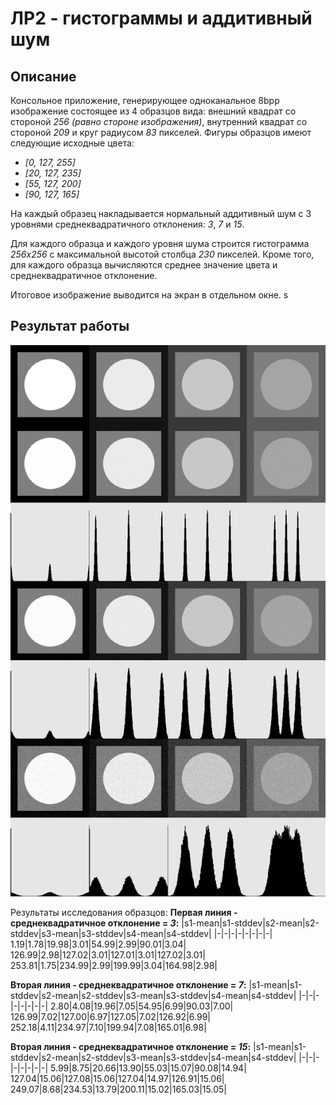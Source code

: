 # ЛР2 - гистограммы и аддитивный шум

## Описание
Консольное приложение, генерирующее одноканальное 8bpp изображение состоящее из 4 образцов вида: внешний квадрат со стороной *256 (равно стороне изображения)*, внутренний квадрат со стороной *209* и круг радиусом *83* пикселей.
Фигуры образцов имеют следующие исходные цвета:
- *[0, 127, 255]*
- *[20, 127, 235]*
- *[55, 127, 200]*
- *[90, 127, 165]*

На каждый образец накладывается нормальный аддитивный шум с 3 уровнями среднеквадратичного отклонения: *3*, *7* и *15*.

Для каждого образца и каждого уровня шума строится гистограмма *256х256* с максимальной высотой столбца *230* пикселей. Кроме того, для каждого образца вычисляются среднее значение цвета и среднеквадратичное отклонение.

Итоговое изображение выводится на экран в отдельном окне.
s
## Результат работы
![](./lab02.png)

Результаты исследования образцов:
**Первая линия - среднеквадратичное отклонение = *3*:**
|s1-mean|s1-stddev|s2-mean|s2-stddev|s3-mean|s3-stddev|s4-mean|s4-stddev|
|-|-|-|-|-|-|-|-|
1.19|1.78|19.98|3.01|54.99|2.99|90.01|3.04|
126.99|2.98|127.02|3.01|127.01|3.01|127.02|3.01|
253.81|1.75|234.99|2.99|199.99|3.04|164.98|2.98|

**Вторая линия - среднеквадратичное отклонение = *7*:**
|s1-mean|s1-stddev|s2-mean|s2-stddev|s3-mean|s3-stddev|s4-mean|s4-stddev|
|-|-|-|-|-|-|-|-|
2.80|4.08|19.96|7.05|54.95|6.99|90.03|7.00|
126.99|7.02|127.00|6.97|127.05|7.02|126.92|6.99|
252.18|4.11|234.97|7.10|199.94|7.08|165.01|6.98|

**Вторая линия - среднеквадратичное отклонение = *15*:**
|s1-mean|s1-stddev|s2-mean|s2-stddev|s3-mean|s3-stddev|s4-mean|s4-stddev|
|-|-|-|-|-|-|-|-|
5.99|8.75|20.66|13.90|55.03|15.07|90.08|14.94|
127.04|15.06|127.08|15.06|127.04|14.97|126.91|15.06|
249.07|8.68|234.53|13.79|200.11|15.02|165.03|15.05|
